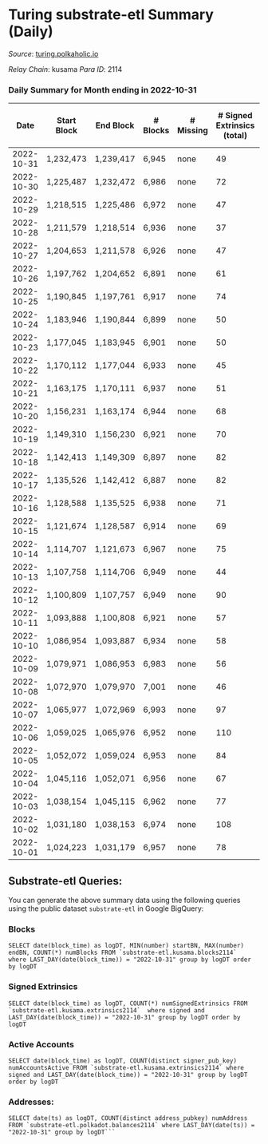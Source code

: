 # Turing substrate-etl Summary (Daily)

_Source_: [turing.polkaholic.io](https://turing.polkaholic.io)

*Relay Chain*: kusama
*Para ID*: 2114



### Daily Summary for Month ending in 2022-10-31


| Date | Start Block | End Block | # Blocks | # Missing | # Signed Extrinsics (total) | # Active Accounts | # Addresses with Balances | # Events | # Transfers | # XCM Transfers In | # XCM Transfers Out |
| ---- | ----------- | --------- | -------- | --------- | --------------------------- | ----------------- | ------------------------- | -------- | ----------- | ------------------ | ------------------- |
| 2022-10-31 | 1,232,473 | 1,239,417 | 6,945 | none  | 49 | 36 | 1,671 | 37,460 | 9  |   | 5  |
| 2022-10-30 | 1,225,487 | 1,232,472 | 6,986 | none  | 72 | 62 |  | 37,588 | 21  |   | 9  |
| 2022-10-29 | 1,218,515 | 1,225,486 | 6,972 | none  | 47 | 35 | 1,669 | 35,476 | 10  | 1  | 4  |
| 2022-10-28 | 1,211,579 | 1,218,514 | 6,936 | none  | 37 | 34 |  | 37,341 | 7  |   | 4  |
| 2022-10-27 | 1,204,653 | 1,211,578 | 6,926 | none  | 47 | 40 | 1,669 | 35,470 | 10  |   | 4  |
| 2022-10-26 | 1,197,762 | 1,204,652 | 6,891 | none  | 61 | 39 |  | 37,379 | 10  |   | 5  |
| 2022-10-25 | 1,190,845 | 1,197,761 | 6,917 | none  | 74 | 62 | 1,668 | 35,416 | 15  | 2  | 8  |
| 2022-10-24 | 1,183,946 | 1,190,844 | 6,899 | none  | 50 | 41 |  | 37,027 | 8  |   | 7  |
| 2022-10-23 | 1,177,045 | 1,183,945 | 6,901 | none  | 50 | 37 | 1,665 | 35,066 | 16  |   | 7  |
| 2022-10-22 | 1,170,112 | 1,177,044 | 6,933 | none  | 45 | 32 | 1,665 | 36,970 | 3  |   | 2  |
| 2022-10-21 | 1,163,175 | 1,170,111 | 6,937 | none  | 51 | 40 |  | 35,073 | 13  |   | 6  |
| 2022-10-20 | 1,156,231 | 1,163,174 | 6,944 | none  | 68 | 49 | 1,664 | 36,938 | 10  |   | 4  |
| 2022-10-19 | 1,149,310 | 1,156,230 | 6,921 | none  | 70 | 49 |  | 36,770 | 13  |   | 7  |
| 2022-10-18 | 1,142,413 | 1,149,309 | 6,897 | none  | 82 | 60 |  | 34,794 | 15  |   | 10  |
| 2022-10-17 | 1,135,526 | 1,142,412 | 6,887 | none  | 82 | 53 |  | 36,392 | 15  |   | 5  |
| 2022-10-16 | 1,128,588 | 1,135,525 | 6,938 | none  | 71 | 55 | 1,657 | 34,500 | 13  |   | 7  |
| 2022-10-15 | 1,121,674 | 1,128,587 | 6,914 | none  | 69 | 50 | 1,655 | 36,275 | 11  |   | 6  |
| 2022-10-14 | 1,114,707 | 1,121,673 | 6,967 | none  | 75 | 51 | 1,655 | 34,620 | 27  |   | 6  |
| 2022-10-13 | 1,107,758 | 1,114,706 | 6,949 | none  | 44 | 36 | 1,650 | 36,173 | 7  |   | 5  |
| 2022-10-12 | 1,100,809 | 1,107,757 | 6,949 | none  | 90 | 55 | 1,650 | 34,639 | 16  |   | 8  |
| 2022-10-11 | 1,093,888 | 1,100,808 | 6,921 | none  | 57 | 42 | 1,650 | 35,993 | 10  |   | 5  |
| 2022-10-10 | 1,086,954 | 1,093,887 | 6,934 | none  | 58 | 48 | 1,650 | 35,049 | 9  |   | 7  |
| 2022-10-09 | 1,079,971 | 1,086,953 | 6,983 | none  | 56 | 49 | 1,650 | 35,616 | 9  |   | 5  |
| 2022-10-08 | 1,072,970 | 1,079,970 | 7,001 | none  | 46 | 37 | 1,650 | 36,329 | 5  |   | 4  |
| 2022-10-07 | 1,065,977 | 1,072,969 | 6,993 | none  | 97 | 61 | 1,650 | 34,887 | 19  |   | 12  |
| 2022-10-06 | 1,059,025 | 1,065,976 | 6,952 | none  | 110 | 65 | 1,649 | 36,383 | 24  |   | 12  |
| 2022-10-05 | 1,052,072 | 1,059,024 | 6,953 | none  | 84 | 58 | 1,650 | 36,072 | 30  |   | 7  |
| 2022-10-04 | 1,045,116 | 1,052,071 | 6,956 | none  | 67 | 47 | 1,643 | 34,121 | 9  |   | 7  |
| 2022-10-03 | 1,038,154 | 1,045,115 | 6,962 | none  | 77 | 61 |  | 36,101 | 21  |   | 13 ($2.37) |
| 2022-10-02 | 1,031,180 | 1,038,153 | 6,974 | none  | 108 | 52 |  | 34,582 | 22  | 1 ($2.42) | 6  |
| 2022-10-01 | 1,024,223 | 1,031,179 | 6,957 | none  | 78 | 56 |  | 36,203 | 45  |   | 9  |

## Substrate-etl Queries:
You can generate the above summary data using the following queries using the public dataset `substrate-etl` in Google BigQuery:


### Blocks
```
SELECT date(block_time) as logDT, MIN(number) startBN, MAX(number) endBN, COUNT(*) numBlocks FROM `substrate-etl.kusama.blocks2114`  where LAST_DAY(date(block_time)) = "2022-10-31" group by logDT order by logDT
```


### Signed Extrinsics
```
SELECT date(block_time) as logDT, COUNT(*) numSignedExtrinsics FROM `substrate-etl.kusama.extrinsics2114`  where signed and LAST_DAY(date(block_time)) = "2022-10-31" group by logDT order by logDT
```


### Active Accounts
```
SELECT date(block_time) as logDT, COUNT(distinct signer_pub_key) numAccountsActive FROM `substrate-etl.kusama.extrinsics2114` where signed and LAST_DAY(date(block_time)) = "2022-10-31" group by logDT order by logDT
```


### Addresses:
```
SELECT date(ts) as logDT, COUNT(distinct address_pubkey) numAddress FROM `substrate-etl.polkadot.balances2114` where LAST_DAY(date(ts)) = "2022-10-31" group by logDT```

